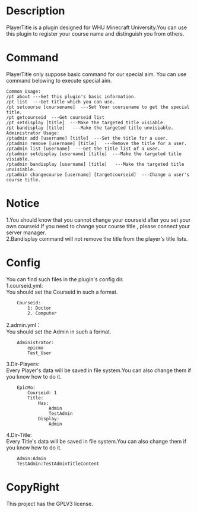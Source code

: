 # Description
PlayerTitle is a plugin designed for WHU Minecraft University.You can use this plugin to register your course name and distinguish you from others.
# Command
PlayerTitle only suppose basic command for our special aim.
You can use command belowing to execute special aim.

    Common Usage:
    /pt about ---Get this plugin's basic information.
    /pt list  ---Get title which you can use.
    /pt setcourse [coursename]  ---Set Your coursename to get the special title.
    /pt getcourseid  ---Get courseid list
    /pt setdisplay [title]  ---Make the targeted title visiable.
    /pt bandisplay [title]   ---Make the targeted title unvisiable.
    Administrator Usage:
    /ptadmin add [username] [title]  ---Set the title for a user.
    /ptadmin remove [username] [title]   ---Remove the title for a user.
    /ptadmin list [username]  ---Get the title list of a user.
    /ptadmin setdisplay [username] [title]  ---Make the targeted title visiable.
    /ptadmin bandisplay [username] [title]   ---Make the targeted title unvisiable.
    /ptadmin changecourse [username] [targetcourseid]  ---Change a user's course title.

# Notice
1.You should know that you cannot change your courseid after you set your own courseid.If you need to change your course title , please connect your server manager.  
2.Bandisplay command will not remove the title from the player's title lists.

# Config
You can find such files in the plugin's config dir.  
1.courseid.yml:  
You should set the Courseid in such a format.

        Courseid:  
            1: Doctor  
            2. Computer   
2.admin.yml：  
You should set the Admin in such a format.

        Administrator:  
            epicmo  
            Test_User  
3.Dir-Players:  
Every Player's data will be saved in file system.You can also change them if you know how to do it.

        EpicMo:  
            Courseid: 1  
            Title:   
                Has:  
                    Admin  
                    TestAdmin  
                Display:  
                    Admin  

4.Dir-Title:  
Every Title's data will be saved in file system.You can also change them if you know how to do it.

        Admin:Admin  
        TestAdmin:TestAdminTitleContent  


# CopyRight
This project has the GPLV3 license.